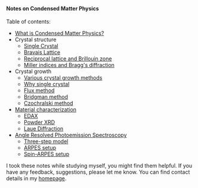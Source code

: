 #### Notes on Condensed Matter Physics 

Table of contents: 

+ [What is Condensed Matter Physics?](introduction.md)
+ Crystal structure 
    - [Single Crystal](crystal-structure/single-crystal.md)
    - [Bravais Lattice](crystal-structure/lattice.md)
    - [Reciprocal lattice and Brillouin zone](crystal-structure/reciprocal-lattice.md)
    - [Miller indices and Bragg's diffraction](crystal-structure/bragg-diffraction.md)
+ Crystal growth 
    - [Various crystal growth methods](crystal-growth/crystal-growth.md)
    - [Why single crystal](crystal-growth/why-single-crystal.md)
    - [Flux method](crystal-growth/flux-method.md) 
    - [Bridgman method](crystal-growth/bridgman-method.md) 
    - [Czochralski method](crystal-growth/czochralski-method.md) 
+ [Material characterization](characterization/characterization.md)
    - [EDAX](characterization/edax.md) 
    - [Powder XRD](characterization/powder-xrd.md) 
    - [Laue Diffraction](characterization/laue.md) 
+ [Angle Resolved Photoemission Spectroscopy](arpes/arpes-intro.md) 
    - [Three-step model](arpes/three-step-model.md) 
    - [ARPES setup](arpes/arpes-setup.md) 
    - [Spin-ARPES setup](arpes/spin-arpes.md) 

I took these notes while studying myself, you might find them helpful. If you have any feedback, suggestions, please let me know. You can find contact details in my [homepage](https://pranabdas.github.io).
